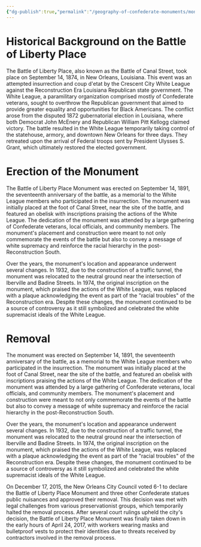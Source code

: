 ```yaml
---
{"dg-publish":true,"permalink":"/geography-of-confederate-monuments/monuments/battle-of-liberty-place-monument/"}
---
```


# Historical Background on the Battle of Liberty Place 

The Battle of Liberty Place, also known as the Battle of Canal Street, took place on September 14, 1874, in New Orleans, Louisiana. This event was an attempted insurrection and coup d'etat by the Crescent City White League against the Reconstruction Era Louisiana Republican state government. The White League, a paramilitary organization comprised mostly of Confederate veterans, sought to overthrow the Republican government that aimed to provide greater equality and opportunities for Black Americans. The conflict arose from the disputed 1872 gubernatorial election in Louisiana, where both Democrat John McEnery and Republican William Pitt Kellogg claimed victory. The battle resulted in the White League temporarily taking control of the statehouse, armory, and downtown New Orleans for three days. They retreated upon the arrival of Federal troops sent by President Ulysses S. Grant, which ultimately restored the elected government.

# Erection of the Monument 
The Battle of Liberty Place Monument was erected on September 14, 1891, the seventeenth anniversary of the battle, as a memorial to the White League members who participated in the insurrection. The monument was initially placed at the foot of Canal Street, near the site of the battle, and featured an obelisk with inscriptions praising the actions of the White League. The dedication of the monument was attended by a large gathering of Confederate veterans, local officials, and community members. The monument's placement and construction were meant to not only commemorate the events of the battle but also to convey a message of white supremacy and reinforce the racial hierarchy in the post-Reconstruction South.

Over the years, the monument's location and appearance underwent several changes. In 1932, due to the construction of a traffic tunnel, the monument was relocated to the neutral ground near the intersection of Iberville and Badine Streets. In 1974, the original inscription on the monument, which praised the actions of the White League, was replaced with a plaque acknowledging the event as part of the "racial troubles" of the Reconstruction era. Despite these changes, the monument continued to be a source of controversy as it still symbolized and celebrated the white supremacist ideals of the White League.

# Removal 

The monument was erected on September 14, 1891, the seventeenth anniversary of the battle, as a memorial to the White League members who participated in the insurrection. The monument was initially placed at the foot of Canal Street, near the site of the battle, and featured an obelisk with inscriptions praising the actions of the White League. The dedication of the monument was attended by a large gathering of Confederate veterans, local officials, and community members. The monument's placement and construction were meant to not only commemorate the events of the battle but also to convey a message of white supremacy and reinforce the racial hierarchy in the post-Reconstruction South.

Over the years, the monument's location and appearance underwent several changes. In 1932, due to the construction of a traffic tunnel, the monument was relocated to the neutral ground near the intersection of Iberville and Badine Streets. In 1974, the original inscription on the monument, which praised the actions of the White League, was replaced with a plaque acknowledging the event as part of the "racial troubles" of the Reconstruction era. Despite these changes, the monument continued to be a source of controversy as it still symbolized and celebrated the white supremacist ideals of the White League.

On December 17, 2015, the New Orleans City Council voted 6-1 to declare the Battle of Liberty Place Monument and three other Confederate statues public nuisances and approved their removal. This decision was met with legal challenges from various preservationist groups, which temporarily halted the removal process. After several court rulings upheld the city's decision, the Battle of Liberty Place Monument was finally taken down in the early hours of April 24, 2017, with workers wearing masks and bulletproof vests to protect their identities due to threats received by contractors involved in the removal process.